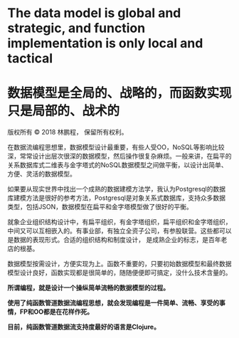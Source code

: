 # The data model is global and strategic, and function implementation is only local and tactical

# 数据模型是全局的、战略的，而函数实现只是局部的、战术的

版权所有 © 2018 林鹏程， 保留所有权利。

在数据流编程思想里，数据模型设计最重要，有些人受OO，NoSQL等影响比较深，常常设计出层次很深的数据模型，然后操作很复杂麻烦。一般来讲，在扁平的关系数据库式二维表与金字塔式的NoSQL数据模型之间做平衡，以设计出简单、方便、灵活的数据模型。

如果要从现实世界中找出一个成熟的数据建模方法学，我认为Postgresql的数据库建模方法是很好的参考方法，Postgresql是对象关系式数据库，支持众多数据类型，包括JSON，数据模型在扁平和金字塔模型做了很好的平衡。

就象企业组织结构设计中，有扁平组织，有金字塔组织，扁平组织和金字塔组织，中间又可以互相嵌入的。有事业部，有独立全资子公司，有参股联营。这些都可以是数据的表现形式。合适的组织结构和制度设计， 是成熟企业的标志，是百年老店的根基。

数据模型按需设计，方便实现为上。函数不重要的，只要初始数据模型和最终数据模型设计良好，函数实现都是很简单的，随随便便即可搞定，没什么技术含量的。

**所谓编程，就是设计一个操纵简单流畅的数据模型的过程。**

**使用了纯函数管道数据流编程思想，就会发现编程是一件简单、流畅、享受的事情，FP和OO都是在花样作死。**

**目前，纯函数管道数据流支持度最好的语言是Clojure。**
